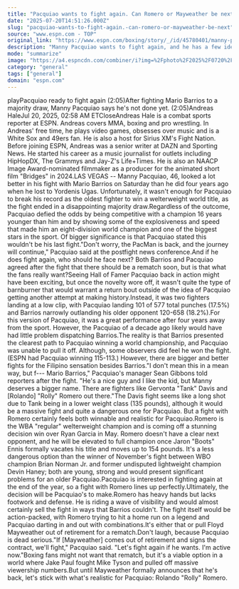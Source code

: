 ```yaml
---
title: "Pacquiao wants to fight again. Can Romero or Mayweather be next?"
date: "2025-07-20T14:51:26.000Z"
slug: "pacquiao-wants-to-fight-again.-can-romero-or-mayweather-be-next"
source: "www.espn.com - TOP"
original_link: "https://www.espn.com/boxing/story/_/id/45780401/manny-pacquiao-left-boxing-rolly-romero-floyd-mayweather-next"
description: "Manny Pacquiao wants to fight again, and he has a few ideas for his next fight before the end of the year."
mode: "summarize"
image: "https://a4.espncdn.com/combiner/i?img=%2Fphoto%2F2025%2F0720%2Fr1521255_1296x729_16%2D9.jpg"
category: "general"
tags: ["general"]
domain: "espn.com"
---
```

playPacquiao ready to fight again (2:05)After fighting Mario Barrios to a majority draw, Manny Pacquiao says he's not done yet. (2:05)Andreas HaleJul 20, 2025, 02:58 AM ETCloseAndreas Hale is a combat sports reporter at ESPN. Andreas covers MMA, boxing and pro wrestling. In Andreas' free time, he plays video games, obsesses over music and is a White Sox and 49ers fan. He is also a host for Sirius XM's Fight Nation. Before joining ESPN, Andreas was a senior writer at DAZN and Sporting News. He started his career as a music journalist for outlets including HipHopDX, The Grammys and Jay-Z's Life+Times. He is also an NAACP Image Award-nominated filmmaker as a producer for the animated short film "Bridges" in 2024.LAS VEGAS -- Manny Pacquiao, 46, looked a lot better in his fight with Mario Barrios on Saturday than he did four years ago when he lost to Yordenis Ugas. Unfortunately, it wasn't enough for Pacquiao to break his record as the oldest fighter to win a welterweight world title, as the fight ended in a disappointing majority draw.Regardless of the outcome, Pacquiao defied the odds by being competitive with a champion 16 years younger than him and by showing some of the explosiveness and speed that made him an eight-division world champion and one of the biggest stars in the sport. Of bigger significance is that Pacquiao stated this wouldn't be his last fight."Don't worry, the PacMan is back, and the journey will continue," Pacquiao said at the postfight news conference.And if he does fight again, who should he face next? Both Barrios and Pacquiao agreed after the fight that there should be a rematch soon, but is that what the fans really want?Seeing Hall of Famer Pacquiao back in action might have been exciting, but once the novelty wore off, it wasn't quite the type of barnburner that would warrant a return bout outside of the idea of Pacquiao getting another attempt at making history.Instead, it was two fighters landing at a low clip, with Pacquiao landing 101 of 577 total punches (17.5%) and Barrios narrowly outlanding his older opponent 120-658 (18.2%).For this version of Pacquiao, it was a great performance after four years away from the sport. However, the Pacquiao of a decade ago likely would have had little problem dispatching Barrios.The reality is that Barrios presented the clearest path to Pacquiao winning a world championship, and Pacquiao was unable to pull it off. Although, some observers did feel he won the fight. (ESPN had Pacquiao winning 115-113.) However, there are bigger and better fights for the Filipino sensation besides Barrios."I don't mean this in a mean way, but f--- Mario Barrios," Pacquiao's manager Sean Gibbons told reporters after the fight. "He's a nice guy and I like the kid, but Manny deserves a bigger name. There are fighters like Gervonta "Tank" Davis and [Rolando] "Rolly" Romero out there."The Davis fight seems like a long shot due to Tank being in a lower weight class (135 pounds), although it would be a massive fight and quite a dangerous one for Pacquiao. But a fight with Romero certainly feels both winnable and realistic for Pacquiao.Romero is the WBA "regular" welterweight champion and is coming off a stunning decision win over Ryan Garcia in May. Romero doesn't have a clear next opponent, and he will be elevated to full champion once Jaron "Boots" Ennis formally vacates his title and moves up to 154 pounds. It's a less dangerous option than the winner of November's fight between WBO champion Brian Norman Jr. and former undisputed lightweight champion Devin Haney; both are young, strong and would present significant problems for an older Pacquiao.Pacquiao is interested in fighting again at the end of the year, so a fight with Romero lines up perfectly.Ultimately, the decision will be Pacquiao's to make.Romero has heavy hands but lacks footwork and defense. He is riding a wave of visibility and would almost certainly sell the fight in ways that Barrios couldn't. The fight itself would be action-packed, with Romero trying to hit a home run on a legend and Pacquiao darting in and out with combinations.It's either that or pull Floyd Mayweather out of retirement for a rematch.Don't laugh, because Pacquiao is dead serious."If [Mayweather] comes out of retirement and signs the contract, we'll fight," Pacquiao said. "Let's fight again if he wants. I'm active now."Boxing fans might not want that rematch, but it's a viable option in a world where Jake Paul fought Mike Tyson and pulled off massive viewership numbers.But until Mayweather formally announces that he's back, let's stick with what's realistic for Pacquiao: Rolando "Rolly" Romero.